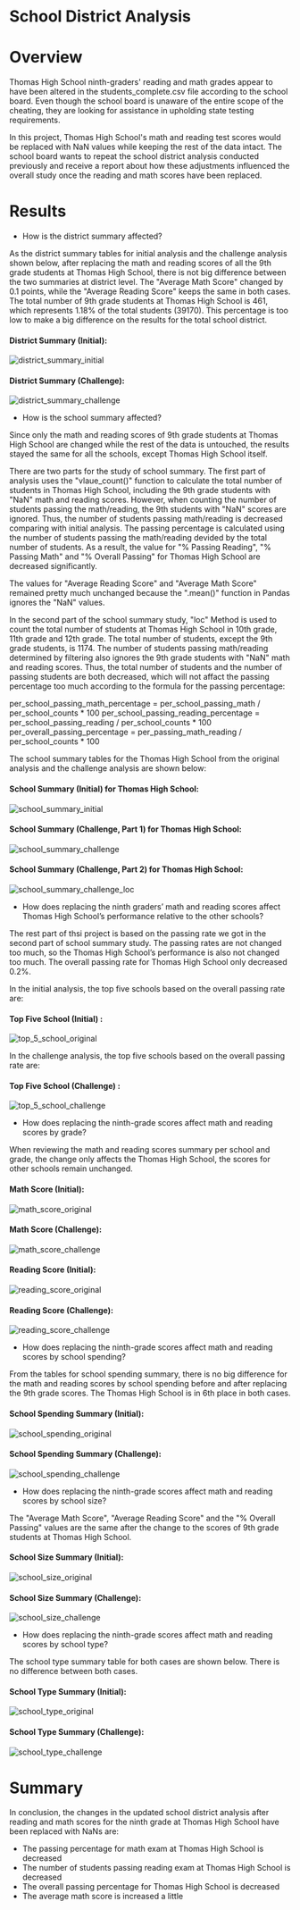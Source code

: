 # School District Analysis




# Overview



Thomas High School ninth-graders' reading and math grades appear to have been altered in the students_complete.csv file according to the school board. Even though the school board is unaware of the entire scope of the cheating, they are looking for assistance in upholding state testing requirements. 

In this project, Thomas High School's math and reading test scores would be replaced with NaN values while keeping the rest of the data intact. The school board wants to repeat the school district analysis conducted previously and receive a report about how these adjustments influenced the overall study once the reading and math scores have been replaced.





# Results



- How is the district summary affected?


As the district summary tables for initial analysis and the challenge analysis shown below, after replacing the math and reading scores of all the 9th grade students at Thomas High School, there is not big difference between the two summaries at district level. The "Average Math Score" changed by 0.1 points, while the "Average Reading Score" keeps the same in both cases. The total number of 9th grade students at Thomas High School is 461, which represents 1.18% of the total students (39170). This percentage is too low to make a big difference on the results for the total school district.


  #### District Summary (Initial):

![district_summary_initial](Resources/district_summary_initial.png)



  #### District Summary (Challenge):

![district_summary_challenge](Resources/district_summary_challenge.png)





- How is the school summary affected?


Since only the math and reading scores of 9th grade students at Thomas High School are changed while the rest of the data is untouched, the results stayed the same for all the schools, except Thomas High School itself. 


There are two parts for the study of school summary. The first part of analysis uses the "vlaue_count()" function to calculate the total number of students in Thomas High School, including the 9th grade students with "NaN" math and reading scores. However, when counting the number of students passing the math/reading, the 9th students with "NaN" scores are ignored. Thus, the number of students passing math/reading is decreased comparing with initial analysis. The passing percentage is calculated using the number of students passing the math/reading devided by the total number of students. As a result, the value for "% Passing Reading", "% Passing Math" and "% Overall Passing" for Thomas High School are decreased significantly. 

The values for "Average Reading Score" and "Average Math Score" remained pretty much unchanged because the ".mean()" function in Pandas ignores the "NaN" values. 


In the second part of the school summary study, "loc" Method is used to count the total number of students at Thomas High School in 10th grade, 11th grade and 12th grade. The total number of students, except the 9th grade students, is 1174. The number of students passing math/reading determined by filtering also ignores the 9th grade students with "NaN" math and reading scores. Thus, the total number of students and the number of passing students are both decreased, which will not affact the passing percentage too much according to the formula for the passing percentage: 

  per_school_passing_math_percentage = per_school_passing_math / per_school_counts * 100
  per_school_passing_reading_percentage = per_school_passing_reading / per_school_counts * 100
  per_overall_passing_percentage = per_passing_math_reading / per_school_counts * 100


The school summary tables for the Thomas High School from the original analysis and the challenge analysis are shown below:


  #### School Summary (Initial) for Thomas High School:

![school_summary_initial](Resources/school_summary_initial.png)


  #### School Summary (Challenge, Part 1) for Thomas High School:

![school_summary_challenge](Resources/school_summary_challenge.png)


  #### School Summary (Challenge, Part 2) for Thomas High School:

![school_summary_challenge_loc](Resources/school_summary_challenge_loc.png)





- How does replacing the ninth graders’ math and reading scores affect Thomas High School’s performance relative to the other schools?


The rest part of thsi project is based on the passing rate we got in the second part of school summary study. The passing rates are not changed too much, so the Thomas High School’s performance is also not changed too much. The overall passing rate for Thomas High School only decreased 0.2%. 


In the initial analysis, the top five schools based on the overall passing rate are:
 
 
  #### Top Five School (Initial) :

![top_5_school_original](Resources/top_5_school_original.png)



In the challenge analysis, the top five schools based on the overall passing rate are:


  #### Top Five School (Challenge) :

![top_5_school_challenge](Resources/top_5_school_challenge.png)





- How does replacing the ninth-grade scores affect math and reading scores by grade?


When reviewing the math and reading scores summary per school and grade, the change only affects the Thomas High School, the scores for other schools remain unchanged.


  #### Math Score (Initial):

![math_score_original](Resources/math_score_original.png)


  #### Math Score (Challenge):

![math_score_challenge](Resources/math_score_challenge.png)



  #### Reading Score (Initial):
![reading_score_original](Resources/reading_score_original.png)


  #### Reading Score (Challenge):

![reading_score_challenge](Resources/reading_score_challenge.png)





- How does replacing the ninth-grade scores affect math and reading scores by school spending?


From the tables for school spending summary, there is no big difference for the math and reading scores by school spending before and after replacing the 9th grade scores. The Thomas High School is in 6th place in both cases.


  #### School Spending Summary (Initial):
  
![school_spending_original](Resources/school_spending_original.png)


  #### School Spending Summary (Challenge):
  
![school_spending_challenge](Resources/school_spending_challenge.png)





- How does replacing the ninth-grade scores affect math and reading scores by school size?


The "Average Math Score", "Average Reading Score" and the "% Overall Passing" values are the same after the change to the scores of 9th grade students at Thomas High School.


  #### School Size Summary (Initial):
  
![school_size_original](Resources/school_size_original.png)


  #### School Size Summary (Challenge):
  
![school_size_challenge](Resources/school_size_challenge.png)





- How does replacing the ninth-grade scores affect math and reading scores by school type?


The school type summary table for both cases are shown below. There is no difference between both cases.


  #### School Type Summary (Initial):
  
![school_type_original](Resources/school_type_original.png)


  #### School Type Summary (Challenge):
  
![school_type_challenge](Resources/school_type_challenge.png)





# Summary



In conclusion, the changes in the updated school district analysis after reading and math scores for the ninth grade at Thomas High School have been replaced with NaNs are:

- The passing percentage for math exam at Thomas High School is decreased
- The number of students passing reading exam at Thomas High School is decreased
- The overall passing percentage for Thomas High School is decreased
- The average math score is increased a little

